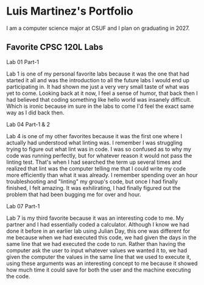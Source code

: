 # Luis Martinez's Portfolio

I am a computer science major at CSUF and I plan on graduating in 2027.

## Favorite CPSC 120L Labs

Lab 01 Part-1

Lab 1 is one of my personal favorite labs because it was the one that had started it all and was the introduction to all the future labs I would end up participating in. It had shown me just a very very small taste of what was yet to come. Looking back at it now, I feel a sense of humor, that back then I had believed that coding something like hello world was insanely difficult. Which is ironic because im sure in the labs to come I'd feel the exact same way as I did back then.

Lab 04 Part-1 & 2

Lab 4 is one of my other favorites because it was the first one where I actually had understood what linting was. I remember I was struggling trying to figure out what lint was in code. I was so confused as to why my code was running perfectly, but for whatever reason it would not pass the linting test. That's when I had searched the term up several times and realized that lint was the computer telling me that I could write my code more efficiently than what it was already. I remember spending over an hour troubleshooting and "linting" my group's code, but once I had finally finished, I felt amazing. It was exhilirating, I had finally figured out the problem that had been bugging me for over and hour.

Lab 07 Part-1

Lab 7 is my third favorite because it was an interesting code to me. My partner and I had essentially coded a calculator. Although I know we had done it before in an earlier lab using Julian Day, this one was different for me because when we had executed this code, we had given the days in the same line that we had executed the code to run. Rather than having the computer ask the user to input whatever values we wanted it to, we had given the computer the values in the same line that we used to execute it, using these arguments was an interesting concept to me because it showed how much time it could save for both the user and the machine executing the code.